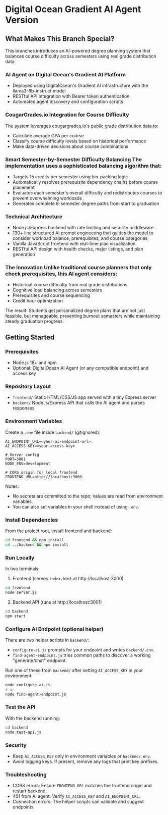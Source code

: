 # Digital Ocean Gradient AI Agent Version
## What Makes This Branch Special?

This branches introduces an AI-powered degree planning system that balances course difficulty across semesters using real grade distribution data.

### AI Agent on Digital Ocean's Gradient AI Platform

- Deployed using DigitalOcean's Gradient AI infrastructure with the llama3-8b-instruct model
- RESTful API integration with Bearer token authentication
- Automated agent discovery and configuration scripts

### CougarGrades.io Integration for Course Difficulty 
The system leverages cougargrades.io's public grade distribution data to:
- Calculate average GPA per course
- Classify course difficulty levels based on historical performance
- Make data-driven decisions about course combinations

### Smart Semester-by-Semester Difficulty Balancing The implementation uses a sophisticated balancing algorithm that:

- Targets 15 credits per semester using bin-packing logic
- Automatically resolves prerequisite dependency chains before course placement
- Evaluates each semester's overall difficulty and redistributes courses to prevent overwhelming workloads
- Generates complete 8-semester degree paths from start to graduation

### Technical Architecture

- Node.js/Express backend with rate limiting and security middleware
- 130+ line structured AI prompt engineering that guides the model to consider workload balance, prerequisites, and course categories
- Vanilla JavaScript frontend with real-time plan visualization
- RESTful API design with health checks, major listings, and plan generation

### The Innovation Unlike traditional course planners that only check prerequisites, this AI agent considers:

- Historical course difficulty from real grade distributions
- Cognitive load balancing across semesters
- Prerequisites and course sequencing
- Credit hour optimization

The result: Students get personalized degree plans that are not just feasible, but manageable, preventing burnout semesters while maintaining steady graduation progress.

## Getting Started

### Prerequisites

- Node.js 18+ and npm
- Optional: DigitalOcean AI Agent (or any compatible endpoint) and access key

### Repository Layout

- `frontend/` Static HTML/CSS/JS app served with a tiny Express server
- `backend/` Node.js/Express API that calls the AI agent and parses responses

### Environment Variables

Create a `.env` file inside `backend/` (gitignored):

```
AI_ENDPOINT_URL=<your-ai-endpoint-url>
AI_ACCESS_KEY=<your-access-key>

# Server config
PORT=3001
NODE_ENV=development

# CORS origin for local frontend
FRONTEND_URL=http://localhost:3000
```

Notes:
- No secrets are committed to the repo; values are read from environment variables.
- You can also set variables in your shell instead of using `.env`.

### Install Dependencies

From the project root, install frontend and backend:

```bash
cd frontend && npm install
cd ../backend && npm install
```

### Run Locally

In two terminals:

1) Frontend (serves `index.html` at http://localhost:3000)

```bash
cd frontend
node server.js
```

2) Backend API (runs at http://localhost:3001)

```bash
cd backend
npm start
```

### Configure AI Endpoint (optional helper)

There are two helper scripts in `backend/`:

- `configure-ai.js` prompts for your endpoint and writes `backend/.env`.
- `find-agent-endpoint.js` tries common paths to discover a working "generate/chat" endpoint.

Run one of these from `backend/` after setting `AI_ACCESS_KEY` in your environment:

```bash
node configure-ai.js
# or
node find-agent-endpoint.js
```

### Test the API

With the backend running:

```bash
cd backend
node test-api.js
```

### Security

- Keep `AI_ACCESS_KEY` only in environment variables or `backend/.env`.
- Avoid logging keys. If present, remove any logs that print key prefixes.

### Troubleshooting

- CORS errors: Ensure `FRONTEND_URL` matches the frontend origin and restart backend.
- 401 from AI agent: Verify `AI_ACCESS_KEY` and `AI_ENDPOINT_URL`.
- Connection errors: The helper scripts can validate and suggest endpoints.